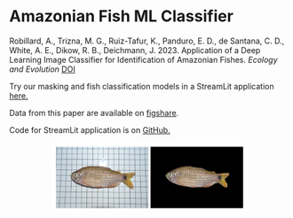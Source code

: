 # Amazonian Fish ML Classifier

Robillard, A., Trizna, M. G., Ruiz-Tafur, K., Panduro, E. D., de Santana, C. D., White, A. E., Dikow, R. B., Deichmann, J. 2023. Application of a Deep Learning Image Classifier for Identification of Amazonian Fishes. *Ecology and Evolution* [DOI](https://doi.org/10.1002/ece3.9987)

Try our masking and fish classification models in a StreamLit application [here.](https://share.streamlit.io/miketrizna/streamlit_fish_masking/main/fish_masking_classification_streamlit.py)

Data from this paper are available on [figshare](https://doi.org/10.25573/data.c.5761097).

Code for StreamLit application is on [GitHub.](https://github.com/MikeTrizna/streamlit_fish_masking)

<p align="center">
  <img src="Mask_example_Bario.png" width="350" title="Example of a masked fish image">
</p>
